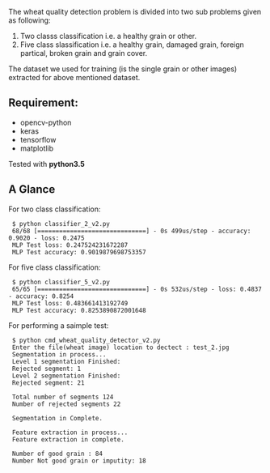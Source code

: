 

The wheat quality detection problem is divided into two sub problems given as following:
1. Two classs classification i.e. a healthy grain or other.
2. Five class slassification i.e. a healthy grain, damaged grain, foreign partical, broken grain and grain cover.

The dataset we used for training (is the single grain or other images) extracted for above mentioned dataset.

Requirement:
-----------
- opencv-python
- keras
- tensorflow
- matplotlib

Tested with **python3.5**

A Glance
--------
For two class classification:

     $ python classifier_2_v2.py
     68/68 [==============================] - 0s 499us/step - accuracy: 0.9020 - loss: 0.2475
     MLP Test loss: 0.247524231672287
     MLP Test accuracy: 0.9019879698753357

For five class classification:

     $ python classifier_5_v2.py
     65/65 [==============================] - 0s 532us/step - loss: 0.4837 - accuracy: 0.8254
     MLP Test loss: 0.483661413192749
     MLP Test accuracy: 0.8253890872001648

For performing a saimple test:

     $ python cmd_wheat_quality_detector_v2.py
     Enter the file(wheat image) location to dectect : test_2.jpg
     Segmentation in process...
     Level 1 segmentation Finished:
     Rejected segment: 1
     Level 2 segmentation Finished:
     Rejected segment: 21

     Total number of segments 124
     Number of rejected segments 22

     Segmentation in Complete.

     Feature extraction in process...
     Feature extraction in complete.

     Number of good grain : 84
     Number Not good grain or imputity: 18


